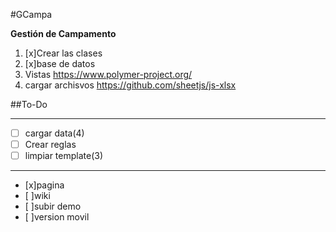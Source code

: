 #GCampa

**Gestión de Campamento**

1. [x]Crear las clases
2. [x]base de datos
3. Vistas https://www.polymer-project.org/
4. cargar archisvos https://github.com/sheetjs/js-xlsx

##To-Do
***
  - [ ] cargar data(4)
  - [ ] Crear reglas
  - [ ] limpiar template(3)
***
  - [x]pagina
  - [ ]wiki
  - [ ]subir demo
  - [ ]version movil
